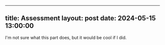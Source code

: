 ---
title: Assessment
layout: post
date: 2024-05-15 13:00:00
-----
I'm not sure what this part does, but it would be cool if I did. 

